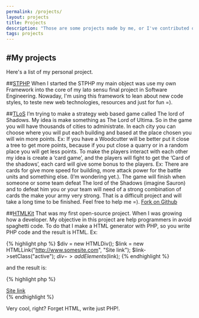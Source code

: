 ```yaml
---
permalink: /projects/
layout: projects
title: Projects
description: "Those are some projects made by me, or I've contributed of someway"
tags: projects
---
```


#My projects
------------------
Here's a list of my personal project.

##[STPHP](https://github.com/thiagorthomaz/stphp)
When I started the STPHP my main object was use my own Framework into the core of my lato sensu final project in Software Engineering.
Nowaday, I'm using this framework to lean about new code styles, to teste new web technologies, resources and just for fun =).


##[TLoS](https://github.com/thiagorthomaz/tlos)
I’m trying to make a strategy web based game called The lord of Shadows. My idea is make something as The Lord of Ultima. 
So in the game you will have thousands of cities to administrate. In each city you can choose where you will put each building 
and based at the place chosen you will win more points. Ex: If you have a Woodcutter will be better put it close a 
tree to get more points, because if you put close a quarry or in a random place you will get less points. To make the 
players interact with each other my idea is create a ‘card game’, and the players will fight to get the ‘Card of the shadows’,
each card will give some bonus to the players. Ex: There are cards for give more speed for building,
more attack power for the battle units and something else. (I’m wondering yet.).
The game will finish when someone or some team defeat The lord of the Shadows (imagine Sauron) and to defeat him you or your team will need of a strong combination of cards the make your army very strong.
That is a difficult project and will take a long time to be finished. Feel free to help me =).
[Fork on Github](https://github.com/thiagorthomaz/tlos)


##[HTMLKit](https://github.com/thiagorthomaz/htmlkit)
That was my first open-source project. When I was growing how a developer.
My objective in this project are help programmers in avoid spaghetti code.
To do that I make a HTML generator with PHP, so you write PHP code and the result is HTML.
Ex:

{% highlight php %}
  $div = new HTMLDiv();
  $link = new HTMLLink("http://www.somesite.com", "Site link");
  $link->setClass("active");
  $div->addElements($link);
{% endhighlight %}

and the result is:

{% highlight php %}
  <div><a href="http://www.somesite.com" class="active">Site link</a></div>
{% endhighlight %}

Very cool, right? Forget HTML, write just PHP!.


